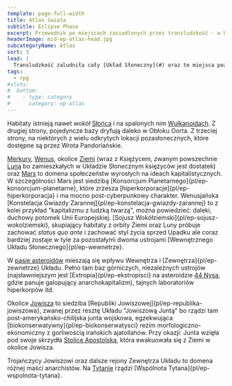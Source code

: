 ```yaml
---
template: page-full-width
title: Atlas świata 
subtitle: Eclipse Phase
excerpt: Przewodnik po miejscach zasiedlonych przez transludzkość - w Układzie Słonecznym i poza nim
headerImage: mid-ep-atlas-head.jpg
subcategoryName: Atlas
sort: 3
lead: |
  Transludzkość zaludniła cały [Układ Słoneczny](#) oraz te miejsca poza nim, które są dostępne przez [Wrota Pandoriańskie](#)
tags: 
  - rpg
#slots:
#  bottom:
#    - type: category
#      category: ep-atlas
---
```

Habitaty istnieją nawet wokół [Słońca](#) i na spalonych nim [Wulkanoidach](#). Z drugiej strony, pojedyncze bazy dryfują daleko w Obłoku Oorta. Z trzeciej strony, na niektórych z wielu odkrytych lokacji pozasłonecznych, które dostępne są przez Wrota Pandoriańskie.

[Merkury](#), [Wenus](#), okolice [Ziemi](#) (wraz z Księżycem, zwanym powszechnie [Luną](#) bo zamieszkałych w Układzie Słonecznym księżyców jest dostatek) oraz [Mars](#) to domena społeczeństw wyrosłych na ideach kapitalistycznych. W szczególności Mars jest siedzibą [Konsorcjum Planetarnego]{pl/ep-konsorcjum-planetarne}, które zrzesza [hiperkorporacje]{pl/ep-hiperkorporacja} i ma mocno post-cyberpunkowy charakter. Wenusjańska [Konstelacja Gwiazdy Zarannej]{pl/ep-konstelacja-gwiazdy-zarannej} to z kolei przykład "kapitalizmu z ludzką twarzą", można powiedzieć: daleki, duchowy potomek Unii Europejskiej. [Sojusz Wokółziemski]{pl/ep-sojusz-wokolziemski}, skupiający habitaty z orbity Ziemi oraz Luny próbuje zachować _status quo ante_ i zachować styl życia sprzed Upadku ale coraz bardziej zostaje w tyle za pozostałymi dwoma ustrojami [Wewnętrznego Układu Słonecznego]{pl/ep-wewnetrze}.

W [pasie asteroidów](#) mieszają się wpływu Wewnętrza i [Zewnętrza]{pl/ep-zewnetrze} Układu. Pełno tam baz górniczych, niezależnych ustrojów (najsławniejszym jest [Extropia]{pl/ep-ekstropisci} na asteroidzie [44 Nysa](#), gdzie panuje galopujący anarchokapitalizm), tajnych laboratoriów hiperkorpów itd.

Okolice [Jowisza](#) to siedziba [Republiki Jowiszowej]{pl/ep-republika-jowiszowa}, zwanej przez resztę Układu "Jowiszową Juntą" bo rządzi tam post-amerykańsko-chilijska junta wojskowa, egzekwująca [biokonserwatywny]{pl/ep-biokonserwatysci} reżim morfologiczno-ekonomiczny z gorliwością irańskich ajatollahów. Przy okazji: Junta wzięła pod swoje skrzydła [Stolicę Apostolską](#), która ewakuowała się z Ziemi w okolice Jowisza.

Trojańczycy Jowiszowi oraz dalsze rejony Zewnętrza Układu to domena różnej maści anarchistów. Na [Tytanie](#) rządzi [Wspólnota Tytana]{pl/ep-wspolnota-tytana}.